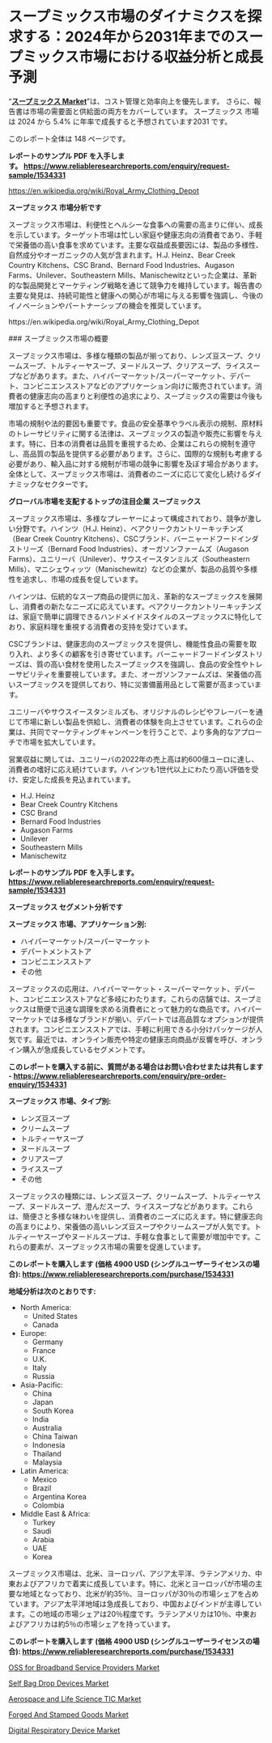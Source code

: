 <p><h1>スープミックス市場のダイナミクスを探求する：2024年から2031年までのスープミックス市場における収益分析と成長予測</h1></p><p>&ldquo;<strong><a href="https://www.reliableresearchreports.com/soup-mixes-r1534331?utm_campaign=107&utm_medium=9&utm_source=Github&utm_content=ia&utm_term=15102024&utm_id=soup-mixes">スープミックス Market</a></strong>&rdquo;は、コスト管理と効率向上を優先します。 さらに、報告書は市場の需要面と供給面の両方をカバーしています。 スープミックス 市場は 2024 から 5.4% に年率で成長すると予想されています2031 です。</p>
<p>このレポート全体は 148 ページです。</p>
<p><strong>レポートのサンプル PDF を入手します。&nbsp;<a href="https://www.reliableresearchreports.com/enquiry/request-sample/1534331?utm_campaign=107&utm_medium=9&utm_source=Github&utm_content=ia&utm_term=15102024&utm_id=soup-mixes">https://www.reliableresearchreports.com/enquiry/request-sample/1534331</a></strong></p>
<p><a href="https://en.wikipedia.org/wiki/Royal_Army_Clothing_Depot?utm_campaign=107&utm_medium=9&utm_source=Github&utm_content=ia&utm_term=15102024&utm_id=soup-mixes">https://en.wikipedia.org/wiki/Royal_Army_Clothing_Depot</a></p>
<p><strong>スープミックス 市場分析です</strong></p>
<p><p>スープミックス市場は、利便性とヘルシーな食事への需要の高まりに伴い、成長を示しています。ターゲット市場は忙しい家庭や健康志向の消費者であり、手軽で栄養価の高い食事を求めています。主要な収益成長要因には、製品の多様性、自然成分やオーガニックの人気が含まれます。H.J. Heinz、Bear Creek Country Kitchens、CSC Brand、Bernard Food Industries、Augason Farms、Unilever、Southeastern Mills、Manischewitzといった企業は、革新的な製品開発とマーケティング戦略を通じて競争力を維持しています。報告書の主要な発見は、持続可能性と健康への関心が市場に与える影響を強調し、今後のイノベーションやパートナーシップの機会を推奨しています。</p></p>
<p>https://en.wikipedia.org/wiki/Royal_Army_Clothing_Depot</p>
<p><p>### スープミックス市場の概要</p><p>スープミックス市場は、多様な種類の製品が揃っており、レンズ豆スープ、クリームスープ、トルティーヤスープ、ヌードルスープ、クリアスープ、ライススープなどがあります。また、ハイパーマーケット/スーパーマーケット、デパート、コンビニエンスストアなどのアプリケーション向けに販売されています。消費者の健康志向の高まりと利便性の追求により、スープミックスの需要は今後も増加すると予想されます。</p><p>市場の規制や法的要因も重要です。食品の安全基準やラベル表示の規制、原材料のトレーサビリティに関する法律は、スープミックスの製造や販売に影響を与えます。特に、日本の消費者は品質を重視するため、企業はこれらの規制を遵守し、高品質の製品を提供する必要があります。さらに、国際的な規制も考慮する必要があり、輸入品に対する規制が市場の競争に影響を及ぼす場合があります。全体として、スープミックス市場は、消費者のニーズに応じて変化し続けるダイナミックなセクターです。</p></p>
<p><strong>グローバル市場を支配するトップの注目企業 スープミックス</strong></p>
<p><p>スープミックス市場は、多様なプレーヤーによって構成されており、競争が激しい分野です。ハインツ（H.J. Heinz）、ベアクリークカントリーキッチンズ（Bear Creek Country Kitchens）、CSCブランド、バーニャードフードインダストリーズ（Bernard Food Industries）、オーガソンファームズ（Augason Farms）、ユニリーバ（Unilever）、サウスイースタンミルズ（Southeastern Mills）、マニシェウィッツ（Manischewitz）などの企業が、製品の品質や多様性を追求し、市場の成長を促しています。</p><p>ハインツは、伝統的なスープ商品の提供に加え、革新的なスープミックスを展開し、消費者の新たなニーズに応えています。ベアクリークカントリーキッチンズは、家庭で簡単に調理できるハンドメイドスタイルのスープミックスに特化しており、家庭料理を重視する消費者の支持を受けています。</p><p>CSCブランドは、健康志向のスープミックスを提供し、機能性食品の需要を取り入れ、より多くの顧客を引き寄せています。バーニャードフードインダストリーズは、質の高い食材を使用したスープミックスを強調し、食品の安全性やトレーサビリティを重要視しています。また、オーガソンファームズは、栄養価の高いスープミックスを提供しており、特に災害備蓄用品として需要が高まっています。</p><p>ユニリーバやサウスイースタンミルズも、オリジナルのレシピやフレーバーを通じて市場に新しい製品を供給し、消費者の体験を向上させています。これらの企業は、共同でマーケティングキャンペーンを行うことで、より多角的なアプローチで市場を拡大しています。</p><p>営業収益に関しては、ユニリーバの2022年の売上高は約600億ユーロに達し、消費者の嗜好に応え続けています。ハインツも1世代以上にわたり高い評価を受け、安定した成長を見込まれています。</p></p>
<p><ul><li>H.J. Heinz</li><li>Bear Creek Country Kitchens</li><li>CSC Brand</li><li>Bernard Food Industries</li><li>Augason Farms</li><li>Unilever</li><li>Southeastern Mills</li><li>Manischewitz</li></ul></p>
<p><strong>レポートのサンプル PDF を入手します。 <a href="https://www.reliableresearchreports.com/enquiry/request-sample/1534331?utm_campaign=107&utm_medium=9&utm_source=Github&utm_content=ia&utm_term=15102024&utm_id=soup-mixes">https://www.reliableresearchreports.com/enquiry/request-sample/1534331</a></strong></p>
<p><strong>スープミックス セグメント分析です</strong></p>
<p><strong>スープミックス 市場、アプリケーション別:</strong></p>
<p><ul><li>ハイパーマーケット/スーパーマーケット</li><li>デパートメントストア</li><li>コンビニエンスストア</li><li>その他</li></ul></p>
<p><p>スープミックスの応用は、ハイパーマーケット・スーパーマーケット、デパート、コンビニエンスストアなど多岐にわたります。これらの店舗では、スープミックスは簡便で迅速な調理を求める消費者にとって魅力的な商品です。ハイパーマーケットでは多様なブランドが揃い、デパートでは高品質なオプションが提供されます。コンビニエンスストアでは、手軽に利用できる小分けパッケージが人気です。最近では、オンライン販売や特定の健康志向商品が反響を呼び、オンライン購入が急成長しているセグメントです。</p></p>
<p><strong>このレポートを購入する前に、質問がある場合はお問い合わせまたは共有します - <a href="https://www.reliableresearchreports.com/enquiry/pre-order-enquiry/1534331?utm_campaign=107&utm_medium=9&utm_source=Github&utm_content=ia&utm_term=15102024&utm_id=soup-mixes">https://www.reliableresearchreports.com/enquiry/pre-order-enquiry/1534331</a></strong></p>
<p><strong>スープミックス 市場、タイプ別:</strong></p>
<p><ul><li>レンズ豆スープ</li><li>クリームスープ</li><li>トルティーヤスープ</li><li>ヌードルスープ</li><li>クリアスープ</li><li>ライススープ</li><li>その他</li></ul></p>
<p><p>スープミックスの種類には、レンズ豆スープ、クリームスープ、トルティーヤスープ、ヌードルスープ、澄んだスープ、ライススープなどがあります。これらは、簡便さと多様な味わいを提供し、消費者のニーズに応えます。特に健康志向の高まりにより、栄養価の高いレンズ豆スープやクリームスープが人気です。トルティーヤスープやヌードルスープは、手軽な食事として需要が増加中です。これらの要素が、スープミックス市場の需要を促進しています。</p></p>
<p><strong>このレポートを購入します (価格 4900 USD (シングルユーザーライセンスの場合): <a href="https://www.reliableresearchreports.com/purchase/1534331?utm_campaign=107&utm_medium=9&utm_source=Github&utm_content=ia&utm_term=15102024&utm_id=soup-mixes">https://www.reliableresearchreports.com/purchase/1534331</a></strong></p>
<p><strong>地域分析は次のとおりです:</strong></p>
<p><ul>
    <li>
        North America:
        <ul>
            <li>United States</li>
            <li>Canada</li>
        </ul>
    </li>
    <li>
        Europe:
        <ul>
            <li>Germany</li>
            <li>France</li>
            <li>U.K.</li>
            <li>Italy</li>
            <li>Russia</li>
        </ul>
    </li>
    <li>
        Asia-Pacific:
        <ul>
            <li>China</li>
            <li>Japan</li>
            <li>South Korea</li>
            <li>India</li>
            <li>Australia</li>
            <li>China Taiwan</li>
            <li>Indonesia</li>
            <li>Thailand</li>
            <li>Malaysia</li>
        </ul>
    </li>
    <li>
        Latin America:
        <ul>
            <li>Mexico</li>
            <li>Brazil</li>
            <li>Argentina Korea</li>
            <li>Colombia</li>
        </ul>
    </li>
    <li>
        Middle East & Africa:
        <ul>
            <li>Turkey</li>
            <li>Saudi</li>
            <li>Arabia</li>
            <li>UAE</li>
            <li>Korea</li>
        </ul>
    </li>
    </ul></p>
<p><p>スープミックス市場は、北米、ヨーロッパ、アジア太平洋、ラテンアメリカ、中東およびアフリカで着実に成長しています。特に、北米とヨーロッパが市場の主要な地域となっており、北米が約35％、ヨーロッパが30％の市場シェアを占めています。アジア太平洋地域は急成長しており、中国およびインドが主導しています。この地域の市場シェアは20％程度です。ラテンアメリカは10％、中東およびアフリカは約5％の市場シェアを持っています。</p></p>
<p><strong>このレポートを購入します (価格 4900 USD (シングルユーザーライセンスの場合): <a href="https://www.reliableresearchreports.com/purchase/1534331?utm_campaign=107&utm_medium=9&utm_source=Github&utm_content=ia&utm_term=15102024&utm_id=soup-mixes">https://www.reliableresearchreports.com/purchase/1534331</a></strong></p>
<p><p><a href="https://github.com/tacitam515l/Market-Research-Report-List-1/blob/main/oss-for-broadband-service-providers-market.md?utm_campaign=107&utm_medium=9&utm_source=Github&utm_content=ia&utm_term=15102024&utm_id=soup-mixes">OSS for Broadband Service Providers Market</a></p><p><a href="https://github.com/KejsiLoshi121/Market-Research-Report-List-1/blob/main/self-bag-drop-devices-market.md?utm_campaign=107&utm_medium=9&utm_source=Github&utm_content=ia&utm_term=15102024&utm_id=soup-mixes">Self Bag Drop Devices Market</a></p><p><a href="https://www.linkedin.com/pulse/aerospace-life-science-tic-market-global-trends-forecast-vdnpe?utm_campaign=107&utm_medium=9&utm_source=Github&utm_content=ia&utm_term=15102024&utm_id=soup-mixes">Aerospace and Life Science TIC Market</a></p><p><a href="https://www.linkedin.com/pulse/forged-stamped-goods-market-evolution-global-trends-regional-svble?utm_campaign=107&utm_medium=9&utm_source=Github&utm_content=ia&utm_term=15102024&utm_id=soup-mixes">Forged And Stamped Goods Market</a></p><p><a href="https://www.linkedin.com/pulse/digital-respiratory-device-market-segmentation-in-depth-kwzde?utm_campaign=107&utm_medium=9&utm_source=Github&utm_content=ia&utm_term=15102024&utm_id=soup-mixes">Digital Respiratory Device Market</a></p></p>
